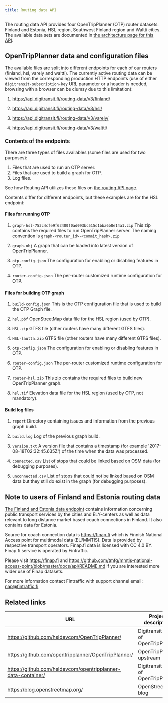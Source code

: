 ```yaml
---
title: Routing data API
---
```

The routing data API provides four OpenTripPlanner (OTP) router datasets: Finland and Estonia, HSL region,
Southwest Finland region and Waltti cities. The available data sets are documented in
[the architecture page for this API](../../architecture/x-apis/2-routing-data-api/).

## OpenTripPlanner data and configuration files

The available files are split into different endpoints for each of our routers (finland, hsl, varely and waltti). The currently
active routing data can be viewed from the corresponding production HTTP endpoints (use of either `digitransit-subscription-key`
URL parameter or a header is needed, browsing with a browser can be clumsy due to this limitation):

1. https://api.digitransit.fi/routing-data/v3/finland/

2. https://api.digitransit.fi/routing-data/v3/hsl/

3. https://api.digitransit.fi/routing-data/v3/varely/

4. https://api.digitransit.fi/routing-data/v3/waltti/


### Contents of the endpoints

There are three types of files availables (some files are used for two purposes):
1. Files that are used to run an OTP server.
2. Files that are used to build a graph for OTP.
3. Log files.

See how Routing API utilizes these files on [the routing API page](../1-routing-api/).

Contents differ for different
endpoints, but these examples are for the HSL endpoint:

#### Files for running OTP

1. `graph-hsl-753c4cfe9f63400f0ad093bc515d1bba6b8e14a1.zip`
   This zip contains the required files to run OpenTripPlanner server. The naming convention is `graph-<router_id>-<commit_hash>.zip`

2. `graph.obj`
   A graph that can be loaded into latest version of OpenTripPlanner.

3. `otp-config.json`
   The configuration for enabling or disabling features in OTP.

4. `router-config.json`
   The per-router customized runtime configuration for OTP.

#### Files for building OTP graph

1. `build-config.json`
   This is the OTP configuration file that is used to build the OTP Graph file.

2. `hsl.pbf`
   OpenStreetMap data file for the HSL region (used by OTP).

3. `HSL.zip`
   GTFS file (other routers have many different GTFS files).

4. `HSL-lautta.zip`
   GTFS file (other routers have many different GTFS files).

5. `otp-config.json`
   The configuration for enabling or disabling features in OTP.

6. `router-config.json`
   The per-router customized runtime configuration for OTP.

7. `router-hsl.zip`
   This zip contains the required files to build new OpenTripPlanner graph.

8. `hsl.tif`
   Elevation data file for the HSL region (used by OTP, not mandatory).

#### Build log files

1. `report`
   Directory containing issues and information from the previous graph build.

2. `build.log`
   Log of the previous graph build.

3. `version.txt`
   A version file that contains a timestamp (for example '2017-08-18T02:32:45.635Z') of the time when the data was processed.

4. `connected.csv`
   List of stops that could be linked based on OSM data (for debugging purposes).

5. `unconnected.csv`
    List of stops that could not be linked based on OSM data but they still do exist in the graph (for debugging purposes).

## Note to users of Finland and Estonia routing data

[The Finland and Estonia data endpoint](https://api.digitransit.fi/routing-data/v3/finland/) contains information concerning public transport services by the cities and ELY-centers as well as data relevant to long distance market based coach connections in Finland. It also contains data for Estonia.

Source for coach connection data is https://finap.fi which is Finnish National Access point for multimodal data (EU/MMTIS). Data is provided by respective transport operators. Finap.fi data is licensed with CC 4.0 BY. Finap.fi service is operated by Fintraffic.

Please visit https://finap.fi and https://github.com/tmfg/mmtis-national-access-point/blob/master/docs/api/README.md if you are interested more wider use of Finap datasets.

For more information contact Fintraffic with support channel email: nap@fintraffic.fi

## Related links

| URL                                                          | Project description                                                       |
| ------------------------------------------------------------ | ------------------------------------------------------------------------- |
| https://github.com/hsldevcom/OpenTripPlanner/                | Digitransit fork of OpenTripPlanner                                       |
| https://github.com/opentripplanner/OpenTripPlanner/          | OpenTripPlanner upstream                                                  |
| https://github.com/hsldevcom/opentripplanner-data-container/ | Digitransit fork of OpenTripPlanner                                       |
| https://blog.openstreetmap.org/                              | OpenStreetMap blog                                                        |
